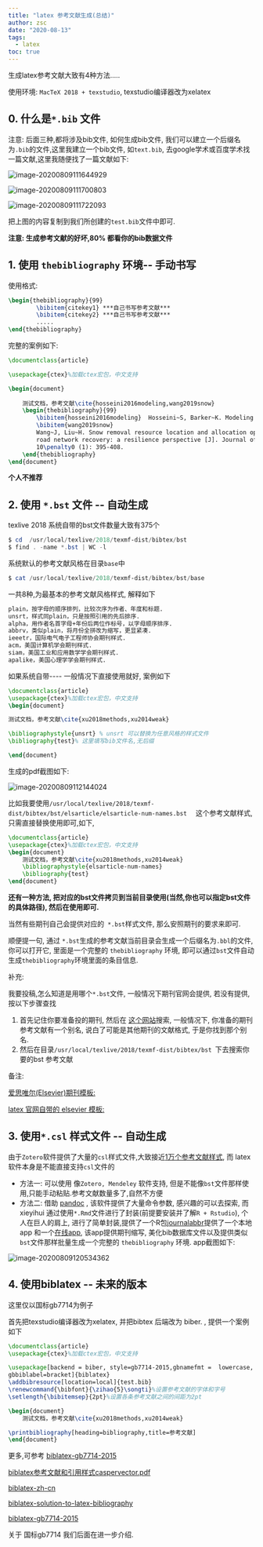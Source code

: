 ```yaml
---
title: "latex 参考文献生成(总结)"
author: zsc
date: "2020-08-13"
tags:
  - latex
toc: true
---
```


生成latex参考文献大致有4种方法.....

使用环境: `MacTeX 2018 + texstudio`, texstudio编译器改为xelatex

## 0. 什么是`*.bib` 文件

注意: 后面三种,都将涉及bib文件, 如何生成bib文件, 我们可以建立一个后缀名为`.bib`的文件,这里我建立一个bib文件, 如`text.bib`,  去google学术或百度学术找一篇文献,这里我随便找了一篇文献如下:

![image-20200809111644929](https://cdn.jsdelivr.net/gh/zscmmm/imgs2208save@master/img/2020081513image-20200809111644929.png)

![image-20200809111700803](https://cdn.jsdelivr.net/gh/zscmmm/imgs2208save@master/img/2020081513image-20200809111700803.png)

![image-20200809111722093](https://cdn.jsdelivr.net/gh/zscmmm/imgs2208save@master/img/2020081513image-20200809111722093.png)

把上图的内容复制到我们所创建的`test.bib`文件中即可. 

**注意: 生成参考文献的好坏,80% 都看你的bib数据文件**



## 1. 使用 `thebibliography` 环境-- 手动书写

使用格式:

```tex
\begin{thebibliography}{99}
		\bibitem{citekey1} ***自己书写参考文献***
		\bibitem{citekey2} ***自己书写参考文献***
		.....
\end{thebibliography}
```

完整的案例如下:

```latex
\documentclass{article}

\usepackage{ctex}%加载ctex宏包，中文支持

\begin{document}
	
	测试文档，参考文献\cite{hosseini2016modeling,wang2019snow}
	\begin{thebibliography}{99}
		\bibitem{hosseini2016modeling}	Hosseini~S, Barker~K. Modeling infrastructure resilience using {{Bayesian}} networks: {{A}}	case study of inland waterway ports [J]. Computers \& Industrial Engineering, 2016, 93: 252-266.
		\bibitem{wang2019snow}
		Wang~J, Liu~H. Snow removal resource location and allocation optimization for urban
		road network recovery: a resilience perspective [J]. Journal of Ambient Intelligence and Humanized Computing, 2019,
		10\penalty0 (1): 395-408.
	\end{thebibliography}
\end{document}
```

**个人不推荐**

## 2. 使用 `*.bst` 文件 -- 自动生成

texlive 2018 系统自带的bst文件数量大致有375个

```powershell
$ cd  /usr/local/texlive/2018/texmf-dist/bibtex/bst 
$ find . -name *.bst | WC -l
```

系统默认的参考文献风格在目录`base`中

```powershell
$ cat /usr/local/texlive/2018/texmf-dist/bibtex/bst/base
```

一共8种,为最基本的参考文献风格样式, 解释如下

```bash
plain，按字母的顺序排列，比较次序为作者、年度和标题.
unsrt，样式同plain，只是按照引用的先后排序.
alpha，用作者名首字母+年份后两位作标号，以字母顺序排序.
abbrv，类似plain，将月份全拼改为缩写，更显紧凑.
ieeetr，国际电气电子工程师协会期刊样式.
acm，美国计算机学会期刊样式.
siam，美国工业和应用数学学会期刊样式.
apalike，美国心理学学会期刊样式.
```

如果系统自带---- 一般情况下直接使用就好,  案例如下

```latex
\documentclass{article}
\usepackage{ctex}%加载ctex宏包，中文支持
\begin{document}

测试文档，参考文献\cite{xu2018methods,xu2014weak}

\bibliographystyle{unsrt} % unsrt 可以替换为任意风格的样式文件
\bibliography{test}% 这里填写bib文件名,无后缀

\end{document}
```

生成的pdf截图如下:

![image-20200809112144024](https://cdn.jsdelivr.net/gh/zscmmm/imgs2208save@master/img/2020081513image-20200809112144024.png)

比如我要使用`/usr/local/texlive/2018/texmf-dist/bibtex/bst/elsarticle/elsarticle-num-names.bst  ` 这个参考文献样式, 只需直接替换使用即可,如下,

```latex
\documentclass{article}
\usepackage{ctex}%加载ctex宏包，中文支持
\begin{document}
	测试文档，参考文献\cite{xu2018methods,xu2014weak}
	\bibliographystyle{elsarticle-num-names}
	\bibliography{test}
\end{document}
```

**还有一种方法, 把对应的bst文件拷贝到当前目录使用(当然,你也可以指定bst文件的具体路径), 然后在使用即可.**

当然有些期刊自己会提供对应的` *.bst`样式文件, 那么安照期刊的要求来即可.

顺便提一句,  通过 `*.bst`生成的参考文献当前目录会生成一个后缀名为`.bbl`的文件,你可以打开它, 里面是一个完整的 ` thebibliography ` 环境, 即可以通过`bst`文件自动生成`thebibliography`环境里面的条目信息.

补充: 

我要投稿,怎么知道是用哪个`*.bst`文件, 一般情况下期刊官网会提供, 若没有提供,按以下步骤查找

1. 首先记住你要准备投的期刊, 然后在 [这个网站]( https://csl.mendeley.com/searchByName/ )搜索, 一般情况下, 你准备的期刊参考文献有一个别名, 说白了可能是其他期刊的文献格式, 于是你找到那个别名.
2. 然后在目录`/usr/local/texlive/2018/texmf-dist/bibtex/bst `下去搜索你要的bst 参考文献

备注:

[爱思唯尔(Elsevier)期刊模板:](https://www.elsevier.com/authors/author-schemas/latex-instructions)

[latex 官网自带的 elsevier 模板:]( https://www.ctan.org/pkg/elsarticle)

## 3. 使用`*.csl` 样式文件 -- 自动生成

由于`Zotero`软件提供了大量的`csl`样式文件,大致接近[1万个参考文献样式](https://www.zotero.org/styles),  而 latex 软件本身是不能直接支持`csl`文件的

- 方法一: 可以使用 像`Zotero, Mendeley` 软件支持, 但是不能像`bst`文件那样使用,只能手动粘贴.参考文献数量多了,自然不方便
- 方法二: 借助 [pandoc](https://www.pandoc.org/) , 该软件提供了大量命令参数, 感兴趣的可以去探索,  而xieyihui 通过使用`*.Rmd`文件进行了封装(前提要安装并了解`R + Rstudio`),  个人在巨人的肩上, 进行了简单封装,提供了一个R包[journalabbr](https://github.com/zoushucai/journalabbr)提供了一个本地app 和一个[在线app](https://zoushucai.shinyapps.io/shiny_cankaowenxian/), 该app提供期刊缩写, 美化bib数据库文件以及提供类似`bst`文件那样批量生成一个完整的 ` thebibliography ` 环境. app截图如下:


![image-20200809120534362](https://cdn.jsdelivr.net/gh/zscmmm/imgs2208save@master/img/2020081513image-20200809120534362.png)

## 4. 使用biblatex -- 未来的版本

这里仅以国标gb7714为例子

首先把texstudio编译器改为xelatex, 并把bibtex 后端改为 biber. , 提供一个案例如下

```latex
\documentclass{article}
\usepackage{ctex}%加载ctex宏包，中文支持

\usepackage[backend = biber, style=gb7714-2015,gbnamefmt =  lowercase,
gbbiblabel=bracket]{biblatex}
\addbibresource[location=local]{test.bib}
\renewcommand{\bibfont}{\zihao{5}\songti}%设置参考文献的字体和字号
\setlength{\bibitemsep}{2pt}%设置各条参考文献之间的间距为2pt

\begin{document}
	测试文档，参考文献\cite{xu2018methods,xu2014weak}

\printbibliography[heading=bibliography,title=参考文献]
\end{document}


```

更多,可参考
[biblatex-gb7714-2015](https://github.com/hushidong/biblatex-gb7714-2015)

[biblatex参考文献和引用样式caspervector.pdf](https://cdn.jsdelivr.net/gh/zscmmm/imgs2208save@master/img/2020072916biblatex参考文献和引用样式caspervector.pdf)

[biblatex-zh-cn](https://cdn.jsdelivr.net/gh/zscmmm/imgs2208save@master/img/2020072916biblatex-zh-cn.pdf)

[biblatex-solution-to-latex-bibliography](https://cdn.jsdelivr.net/gh/zscmmm/imgs2208save@master/img/2020072916biblatex-solution-to-latex-bibliography.pdf)

[biblatex-gb7714-2015](https://cdn.jsdelivr.net/gh/zscmmm/imgs2208save@master/img/2020072916biblatex-gb7714-2015.pdf)

关于 国标gb7714 我们后面在进一步介绍.
